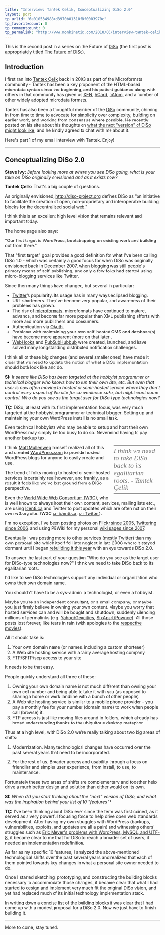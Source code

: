 ```yaml
---
title: "Interview: Tantek Celik, Conceptualizing DiSo 2.0"
layout: post
tp_urlid: "6a010534988cd3970b01310f8f0003970c"
tp_favoritecount: 0
tp_commentcount: 0
tp_permalink: "http://www.monkinetic.com/2010/03/interview-tantek-celik-conceptualizing-diso-20.html"
---
```

This is the second post in a series on the Future of [DiSo](http://diso-project.org) (the first post is appropriately titled [The Future of DiSo](http://www.monkinetic.com/2010/02/the-future-of-diso.html)).

## Introduction

I first ran into [Tantek &Ccedil;elik](http://tantek.com) back in 2003 as part of the Microformats community - Tantek has been a key proponent of the HTML-based microdata syntax since the beginning, and his patient guidance along with others in that community has given us [XFN](http://gmpg.org/xfn/), [hCard](http://microformats.org/wiki/hcard), [hAtom](http://microformats.org/wiki/hatom), and a number of other widely adopted microdata formats.

Tantek has also been a thoughtful member of the [DiSo](http://diso-project.org) community, chiming in from time to time to advocate for simplicity over complexity, building on earlier work, and working from consensus where possible. He recently posted on his site about his thoughts on [what the next "version" of DiSo might look like](http://tantek.com/2010/034/t2/diso-2-personal-domains-shortener-hatom-push-relmeauth), and he kindly agreed to chat with me about it.

Here's part 1 of my email interview with Tantek. Enjoy!

---

## Conceptualizing DiSo 2.0 

**Steve Ivy:** *Before looking more at where you see DiSo going, what is your take
on DiSo originally envisioned and as it exists now?*

**Tantek &Ccedil;elik:** That's a big couple of questions.

As originally envisioned, <http://diso-project.org> defines DiSo as "an
initiative to facilitate the creation of open, non-proprietary and
interoperable building blocks for the decentralized social web."

I think this is an excellent high level vision that remains relevant
and important today.

The home page also says:

"Our first target is WordPress, bootstrapping on existing work and
building out from there."

That "first target" goal provides a good definition for what I've been
calling DiSo 1.0 - which was certainly a good focus for when DiSo was
originally envisioned back in December 2007, when blogging was still
people's primary means of self-publishing, and only a few folks had
started using micro-blogging services like Twitter.

Since then many things have changed, but several in particular:

* [Twitter](http://twitter.com)'s popularity. Its usage has in many ways eclipsed blogging.
* URL shorteners. They've become very popular, and awareness of their
problems has grown.
* The rise of [microformats](http://microformats.org/wiki/). microformats have continued to mature,
advance, and become far more popular than XML publishing efforts with
more and more publishers and consumers.
* Authentication via [OAuth](http://oauth.net).
* Problems with maintaining your own self-hosted CMS and database(s)
have become more apparent (more on that later).
* [WebHooks](http://www.webhooks.org) and [PubSubHubbub](http://code.google.com/p/pubsubhubbub/) were created, launched, and have solved many longstanding distributed notification challenges.

I think all of these big changes (and several smaller ones) have made
it clear that we need to update the notion of what a DiSo
implementation should both look like and do.

**SI:** *It seems like DiSo has been targeted at the hobbyist programmer or technical blogger who knows how to run their own site, etc. But even that user is now often moving to hosted or semi-hosted service where they don't control every aspect of the site for convenience sake, but
might want some control. Who do you see as the target user for DiSo-type technologies now?*

**T&Ccedil;:** DiSo, at least with its first implementation focus, was very much
targeted at the hobbyist programmer or technical blogger. Setting up
and maintaining your own WordPress install is no small task.

Even technical hobbyists who may be able to setup and host their own
WordPress may simply be too busy to do so. Nevermind having to pay
another backup tax.

<blockquote style="color:#777; width:150px; line-height: 24px; float:right; margin:0 0 10px 10px; border:none; border-top:3px solid #999; border-bottom:3px solid #999; padding:5px 0 5px 0; font-family:Georgia, serif; font-style:italic; font-size:22px;">I think we need to take DiSo back to its egalitarian roots. - Tantek &Ccedil;elik</blockquote>

I think [Matt Mullenweg](http://ma.tt) himself realized all of this and created
[WordPress.com](http://wordpress.com) to provide hosted WordPress blogs for anyone to easily
create and use.

The trend of folks moving to hosted or semi-hosted services is
certainly real however, and frankly, as a result it feels like we've
lost ground from a DiSo perspective.

Even the [World Wide Web Consortium (W3C)](http://w3.org/), who is well known to always
host their own content, services, mailing lists etc., are using
[Identi.ca](http://identi.ca) and Twitter to post updates which are often not on their own w3.org site: (W3C [on identi.ca](http://identi.ca/w3c), [on Twitter](http://twitter.com/w3c)).

I'm no exception. I've been posting photos on [Flickr since 2005](http://www.flickr.com/photos/tantek/archives/),
[Twittering since 2006](http://www.whendidyoujointwitter.com/?username=t), and using PBWiki for my personal [wiki pages
since 2007](http://tantek.pbworks.com/FrontPage.2007-01-23-05-15-18).

Eventually I was posting more to other services ([mostly Twitter](http://twitter.com/t)) than
my own personal site which itself fell into neglect in late 2008 where
it stayed dormant until I began [rebuilding it this year](http://tantek.com/2010/001/t1/declaring-independence-building-it) with an eye
towards DiSo 2.0.

To answer the last part of your question "Who do you see as the target
user for DiSo-type technologies now?" I think we need to take DiSo
back to its egalitarian roots.

I'd like to see DiSo technologies support any individual or
organization who owns their own domain name.

You shouldn't have to be a sys-admin, a technologist, or even a hobbyist.

Maybe you're an independent consultant, or a small company, or maybe
you just firmly believe in owning your own content.  Maybe you worry
that hosted services can and will be bought and shutdown, suddenly
silencing millions of permalinks (e.g. [Yahoo/Geocities](http://www.flickr.com/photos/factoryjoe/4053508414/), [SixApart/Pownce](http://www.flickr.com/photos/laughingsquid/3075635490)). All those posts lost forever, like tears in rain (with apologies to the [respective](http://www.imdb.com/title/tt0076759/quotes?qt0440735) [movies](http://www.imdb.com/title/tt0083658/quotes?qt0378266)).

All it should take is:

1. Your own domain name (or names, including a custom shortener)
2. A Web site hosting service with a fairly average hosting company
3. FTP/SFTP/scp access to your site

It needs to be that easy.

People quickly understand all three of these:

1. Owning your own domain name is not much different than owning your
   own cell number and being able to take it with you (as opposed to
   sharing a home or work landline with a bunch of other people).
2. A Web site hosting service is similar to a mobile phone provider -
   you pay a monthly fee for your number (domain name) to work when
   people call (browse) it.
3. FTP access is just like moving files around in folders, which
   already has broad understanding thanks to the ubiquitous desktop
   metaphor.

Thus at a high level, with DiSo 2.0 we're really talking about two big
areas of shifts:

1. Modernization. Many technological changes have occurred over the
   past several years that need to be incorporated.

2. For the rest of us. Broader access and usability through a focus on
   friendlier and simpler user experience, from install, to use, to
   maintenance.

Fortunately these two areas of shifts are complementary and together
help drive a much better design and solution than either would on its
own.

**SI:** *When did you start thinking about the "next" version of DiSo, and what was the inspiration behind your list of 10 "features"?*

**T&Ccedil;:** I've been thinking about DiSo ever since the term was first coined, as
it served as a very powerful focusing force to help drive open web
standards development.  After having my own struggles with WordPress
(backups, vulnerabilities, exploits, and updates are all a pain) and
witnessing others' struggles such as [Eric Meyer's problems with
WordPress, MySQL, and UTF-8](http://meyerweb.com/eric/thoughts/2009/11/19/correcting-corrupted-characters/), it became clear to me that for DiSo to
reach a broader set of users, it needed an implementation
redefinition.

As far as my specific 10 features, I analyzed the above-mentioned
technological shifts over the past several years and realized that
each of them pointed towards key changes in what a personal site owner
needed to do.

Once I started sketching, prototyping, and constructing the building
blocks necessary to accommodate those changes, it became clear that
what I had started to design and implement very much fit the original
DiSo vision, and yet had replaced much of its initial technology
implementation stack.

In writing down a concise list of the building blocks it was clear
that I had come up with a modest proposal for a DiSo 2.0.  Now we just
have to finish building it.

---

More to come, stay tuned.
